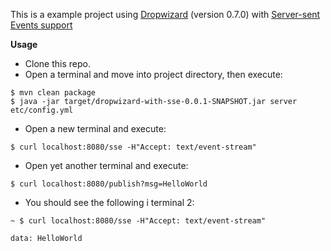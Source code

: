 This is a example project using [Dropwizard](github.com/codahale/dropwizard) (version 0.7.0) with [Server-sent Events support](https://github.com/jetty-project/jetty-eventsource-servlet)

__Usage__

* Clone this repo. 
* Open a terminal and move into project directory, then execute:
  
```
$ mvn clean package
$ java -jar target/dropwizard-with-sse-0.0.1-SNAPSHOT.jar server etc/config.yml
```

* Open a new terminal and execute:

```
$ curl localhost:8080/sse -H"Accept: text/event-stream"
```

* Open yet another terminal and execute:

```
$ curl localhost:8080/publish?msg=HelloWorld
```

* You should see the following i terminal 2:

```
~ $ curl localhost:8080/sse -H"Accept: text/event-stream"

data: HelloWorld
```




